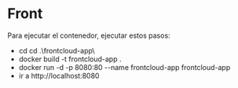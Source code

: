 # Front

Para ejecutar el contenedor, ejecutar estos pasos:

- cd cd .\frontcloud-app\
- docker build -t frontcloud-app .
- docker run -d -p 8080:80 --name frontcloud-app frontcloud-app
- ir a http://localhost:8080
